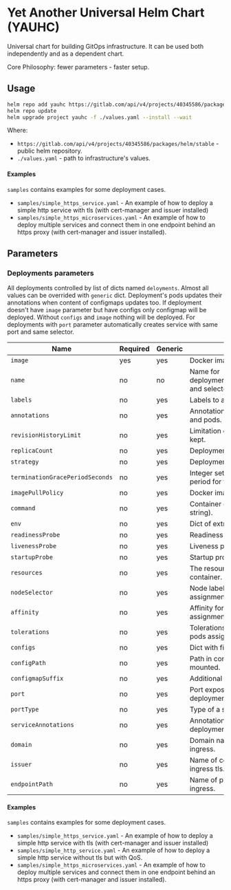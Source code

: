 # Yet Another Universal Helm Chart (YAUHC)

Universal chart for building GitOps infrastructure.
It can be used both independently and as a dependent chart.

Core Philosophy: fewer parameters - faster setup.

## Usage

```bash
helm repo add yauhc https://gitlab.com/api/v4/projects/40345586/packages/helm/stable
helm repo update
helm upgrade project yauhc -f ./values.yaml --install --wait
```

Where:
- `https://gitlab.com/api/v4/projects/40345586/packages/helm/stable` - public helm repository.
- `./values.yaml` - path to infrastructure's values.

#### Examples

`samples` contains examples for some deployment cases.

- `samples/simple_https_service.yaml` - An example of how to deploy a simple http service with tls 
  (with cert-manager and issuer installed)
- `samples/simple_https_microservices.yaml` - An example of how to deploy multiple services and connect
  them in one endpoint behind an https proxy (with cert-manager and issuer installed).



## Parameters

### Deployments parameters

All deployments controlled by list of dicts named `deloyments`. Almost all values can be overrided with `generic` dict.
Deployment's pods updates their annotations when content of configmaps updates too. If deployment doesn't have `image`
parameter but have configs only configmap will be deployed. Without `configs` and `image` nothing will be deployed.
For deployments with `port` parameter automatically creates service with same port and same selector.


| Name                            | Required | Generic | Description                                                  | Value                                      |
|---------------------------------|----------|---------|--------------------------------------------------------------|--------------------------------------------|
| `image`                         | yes      | yes     | Docker image that will be used                               | `''`                                       |
| `name`                          | no       | no      | Name for deployment,configmap,service,ingress and selectors. | `'{.Release.Name}-{index in deployments}'` |
| `labels`                        | no       | yes     | Labels to add to all deployments.                            | `{}`                                       |
| `annotations`                   | no       | yes     | Annotations to add to all deployments and pods.              | `{}`                                       |
| `revisionHistoryLimit`          | no       | yes     | Limitation of old replicasets should be kept.                | ``                                         |
| `replicaCount`                  | no       | yes     | Deployment replicas count.                                   | ``                                         |
| `strategy`                      | no       | yes     | Deployment strategy.                                         | `{}`                                       |
| `terminationGracePeriodSeconds` | no       | yes     | Integer setting the termination grace period for the pods.   | `30`                                       |
| `imagePullPolicy`               | no       | yes     | Docker image pull policy.                                    | `'IfNotPresent'`                           |
| `command`                       | no       | yes     | Container command override (list or string).                 | `[]`                                       |
| `env`                           | no       | yes     | Dict of extra environment variables.                         | `{}`                                       |
| `readinessProbe`                | no       | yes     | Readiness probe object for container.                        | `{}`                                       |
| `livenessProbe`                 | no       | yes     | Liveness probe object for container.                         | `{}`                                       |
| `startupProbe`                  | no       | yes     | Startup probe object for container.                          | `{}`                                       |
| `resources`                     | no       | yes     | The resources requests and limits for container.             | `{}`                                       |
| `nodeSelector`                  | no       | yes     | Node labels for Hook Job; pods assignment.                   | `{}`                                       |
| `affinity`                      | no       | yes     | Affinity for deployment; replicas pods assignment.           | `{}`                                       |
| `tolerations`                   | no       | yes     | Tolerations for deployment; replicas pods assignment.        | `{}`                                       |
| `configs`                       | no       | yes     | Dict with filenames and their content.                       | `{}`                                       |
| `configPath`                    | no       | yes     | Path in container where configs will mounted.                | `/etc/{name}`                              |
| `configmapSuffix`               | no       | yes     | Additional suffix for configmap name.                        | `settings`                                 |
| `port`                          | no       | yes     | Port exposed from container in deployment.                   | ``                                         |
| `portType`                      | no       | yes     | Type of a service.                                           | ``                                         |
| `serviceAnnotations`            | no       | yes     | Annotations to add to services for deployment.               | `{}`                                       |
| `domain`                        | no       | yes     | Domain name for deployment's ingress.                        | `''`                                       |
| `issuer`                        | no       | yes     | Name of cert-manager's issuer for ingress tls.               | `''`                                       |
| `endpointPath`                  | no       | yes     | Name of path for microservice style ingress.                 | `''`                                       |

#### Examples

`samples` contains examples for some deployment cases.

- `samples/simple_https_service.yaml` - An example of how to deploy a simple http service with tls 
  (with cert-manager and issuer installed)
- `samples/simple_http_service.yaml` - An example of how to deploy a simple http service without tls but with QoS.
- `samples/simple_https_microservices.yaml` - An example of how to deploy multiple services and connect
  them in one endpoint behind an https proxy (with cert-manager and issuer installed).
